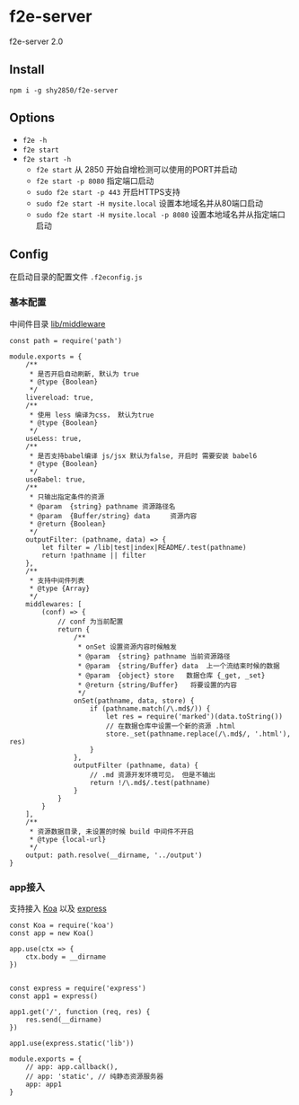 # f2e-server
f2e-server 2.0

## Install
`npm i -g shy2850/f2e-server`

## Options
- `f2e -h`
- `f2e start`
- `f2e start -h`
    - `f2e start` 从 2850 开始自增检测可以使用的PORT并启动
    - `f2e start -p 8080` 指定端口启动
    - `sudo f2e start -p 443` 开启HTTPS支持
    - `sudo f2e start -H mysite.local` 设置本地域名并从80端口启动
    - `sudo f2e start -H mysite.local -p 8080` 设置本地域名并从指定端口启动

## Config
在启动目录的配置文件 `.f2econfig.js`

### 基本配置
中间件目录 [lib/middleware](lib/middleware/)
```
const path = require('path')

module.exports = {
    /**
     * 是否开启自动刷新, 默认为 true
     * @type {Boolean}
     */
    livereload: true,
    /**
     * 使用 less 编译为css， 默认为true
     * @type {Boolean}
     */
    useLess: true,
    /**
     * 是否支持babel编译 js/jsx 默认为false, 开启时 需要安装 babel6
     * @type {Boolean}
     */
    useBabel: true,
    /**
     * 只输出指定条件的资源
     * @param  {string} pathname 资源路径名
     * @param  {Buffer/string} data     资源内容
     * @return {Boolean}
     */
    outputFilter: (pathname, data) => {
        let filter = /lib|test|index|README/.test(pathname)
        return !pathname || filter
    },
    /**
     * 支持中间件列表
     * @type {Array}
     */
    middlewares: [
        (conf) => {
            // conf 为当前配置
            return {
                /**
                 * onSet 设置资源内容时候触发
                 * @param  {string} pathname 当前资源路径
                 * @param  {string/Buffer} data  上一个流结束时候的数据
                 * @param  {object} store   数据仓库 {_get, _set}
                 * @return {string/Buffer}   将要设置的内容
                 */
                onSet(pathname, data, store) {
                    if (pathname.match(/\.md$/)) {
                        let res = require('marked')(data.toString())
                        // 在数据仓库中设置一个新的资源 .html
                        store._set(pathname.replace(/\.md$/, '.html'), res)
                    }
                },
                outputFilter (pathname, data) {
                    // .md 资源开发环境可见， 但是不输出
                    return !/\.md$/.test(pathname)
                }
            }
        }
    ],
    /**
     * 资源数据目录, 未设置的时候 build 中间件不开启
     * @type {local-url}
     */
    output: path.resolve(__dirname, '../output')
}
```


### app接入
支持接入 [Koa](http://koajs.com/) 以及 [express](https://expressjs.com/)

```
const Koa = require('koa')
const app = new Koa()

app.use(ctx => {
	ctx.body = __dirname
})


const express = require('express')
const app1 = express()

app1.get('/', function (req, res) {
  	res.send(__dirname)
})

app1.use(express.static('lib'))

module.exports = {
	// app: app.callback(),
	// app: 'static', // 纯静态资源服务器
	app: app1
}
```
